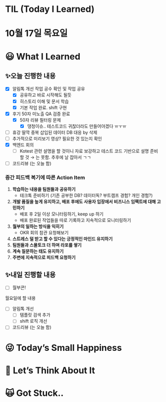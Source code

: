 # TIL (Today I Learned)

# 10월 17일 목요일

# 😃 What I Learned

## ✨오늘 진행한 내용

- [x]  알림톡 개선 작업 공수 확인 및 작업 공유
    - [x]  공유하고 바로 시작해도 될듯
    - [x]  히스토리 이해 및 문서 학습
    - [x]  기본 작업 완료. shift 구현
- [x]  후기 50자 미노출 QA 검증 완료
    - [x]  50자 리뷰 필터링 문제
        - [x]  댕청이슈.. 테스트코드 귀찮더라도 만들어야겠다 ㅠㅜㅠ
- [ ]  휴강 딸깍 중복 삽입된 데이터 DB 대응 by 삭제
- [ ]  추가적으로 미리보기 영상? 필요한 것 있는지 확인
- [x]  백엔드 회의
    - [ ]  Kotest 관련 설명을 할 것이니 자료 보강하고 테스트 코드 기반으로 설명 준비할 것 → 는 못함. 추후에 날 잡아서 ㄱㄱ
- [ ]  코드리뷰 (는 오늘 함)

### 중간 피드백 복기에 따른 Action Item

1. **학습하는 내용을 팀원들과 공유하기**
    - 테크톡 준비하기 (기존 공부한 DB? 데이터독? 부트캠프 경험? 개인 경험?)
2. **개발 품질을 높게 유지하고, 배포 후에도 사용자 입장에서 비즈니스 임팩트에 대해 고민하기**
    - 배포 후 2일 이상 모니터링하기, keep up 하기
    - 배포 완료된 작업들을 따로 기록하고 지속적으로 모니터링하기
3. **월부의 일하는 방식을 익히기**
    - OKR 회의 참관 요청해보기
4. **스트레스 덜 받고 할 수 있다는 긍정적인 마인드 유지하기**
5. **팀원들과 스몰토크 더 하며 라포를 쌓기**
6. **계속 질문하는 태도 유지하기**
7. **주변에 지속적으로 피드백 요청하기**

## ✨내일 진행할 내용

- [ ]  월부콘!

월요일에 할 내용

- [ ]  알림톡 개선
    - [ ]  템플릿 검색 추가
    - [ ]  shift 로직 개선
- [ ]  코드리뷰 (는 오늘 함)

# 😜 Today’s Small Happiness

# 🧐 Let’s Think About It

# 🙀 Got Stuck..